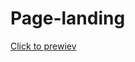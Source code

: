 # Page-landing
[Click to prewiev](https://htmlpreview.github.io/?https://github.com/MBendikaite/Page-landing/blob/master/index.html)
